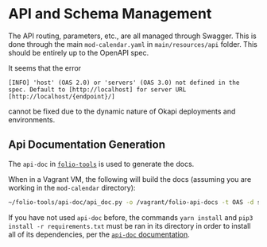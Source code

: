 # API and Schema Management

The API routing, parameters, etc., are all managed through Swagger. This is done through the main
`mod-calendar.yaml` in `main/resources/api` folder. This should be entirely up to the OpenAPI spec.

It seems that the error

```
[INFO] 'host' (OAS 2.0) or 'servers' (OAS 3.0) not defined in the spec. Default to [http://localhost] for server URL [http://localhost/{endpoint}/]
```

cannot be fixed due to the dynamic nature of Okapi deployments and environments.

## Api Documentation Generation

The `api-doc` in [`folio-tools`](https://github.com/folio-org/folio-tools) is used to generate the
docs.

When in a Vagrant VM, the following will build the docs (assuming you are working in the
`mod-calendar` directory):

```sh
~/folio-tools/api-doc/api_doc.py -o /vagrant/folio-api-docs -t OAS -d src/main/resources/api
```

If you have not used `api-doc` before, the commands `yarn install` and
`pip3 install -r requirements.txt` must be ran in its directory in order to install all of its
dependencies, per the
[`api-doc` documentation](https://github.com/folio-org/folio-tools/tree/master/api-doc).
